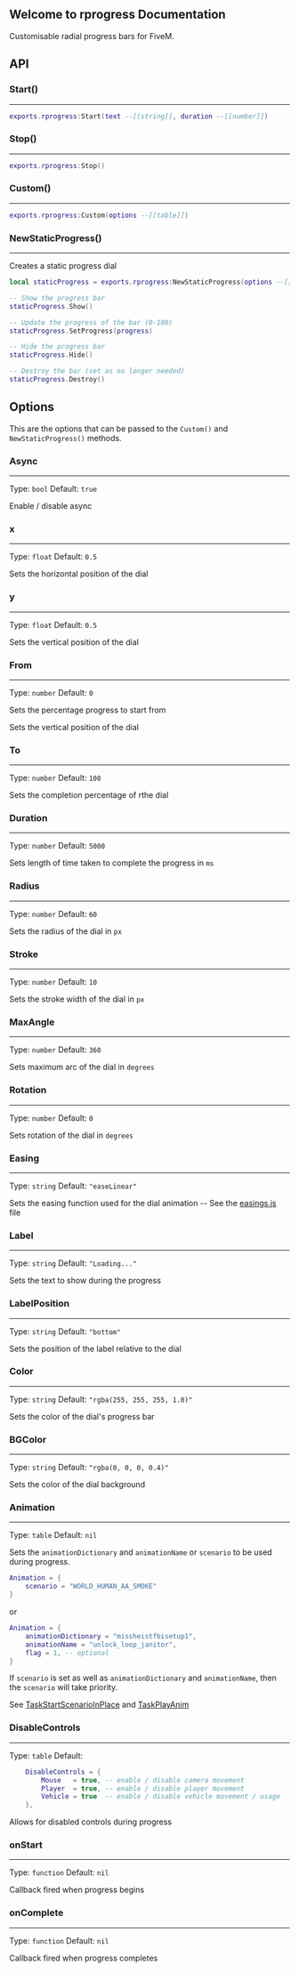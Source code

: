 ## Welcome to rprogress Documentation

Customisable radial progress bars for FiveM.

## API

### Start()
---
```lua
exports.rprogress:Start(text --[[string]], duration --[[number]])
```

### Stop()
---
```lua
exports.rprogress:Stop()
```

### Custom()
---
```lua
exports.rprogress:Custom(options --[[table]])
```

### NewStaticProgress()
---
Creates a static progress dial

```lua
local staticProgress = exports.rprogress:NewStaticProgress(options --[[table]])

-- Show the progress bar
staticProgress.Show()

-- Update the progress of the bar (0-100)
staticProgress.SetProgress(progress)

-- Hide the progress bar
staticProgress.Hide()

-- Destroy the bar (set as no longer needed)
staticProgress.Destroy()
```

## Options

This are the options that can be passed to the `Custom()` and `NewStaticProgress()` methods.

### Async
---
Type: `bool`
Default: `true`

Enable / disable async
### x
---
Type: `float`
Default: `0.5`

Sets the horizontal position of the dial
### y
---
Type: `float`
Default: `0.5`

Sets the vertical position of the dial
### From
---
Type: `number`
Default: `0`

Sets the percentage progress to start from

Sets the vertical position of the dial
### To
---
Type: `number`
Default: `100`

Sets the completion percentage of rthe dial

### Duration
---
Type: `number`
Default: `5000`

Sets length of time taken to complete the progress in `ms`

### Radius
---
Type: `number`
Default: `60`

Sets the radius of the dial in `px`
### Stroke
---
Type: `number`
Default: `10`

Sets the stroke width of the dial in `px`
### MaxAngle
---
Type: `number`
Default: `360`

Sets maximum arc of the dial in `degrees`
### Rotation
---
Type: `number`
Default: `0`

Sets rotation of the dial in `degrees`
### Easing
---
Type: `string`
Default: `"easeLinear"`

Sets the easing function used for the dial animation -- See the [easings.js](https://github.com/Mobius1/rprogress/blob/master/rprogress/ui/js/easings.js) file
### Label
---
Type: `string`
Default: `"Loading..."`

Sets the text to show during the progress

### LabelPosition
---
Type: `string`
Default: `"bottom"`

Sets the position of the label relative to the dial
### Color
---
Type: `string`
Default: `"rgba(255, 255, 255, 1.0)"`

Sets the color of the dial's progress bar
### BGColor
---
Type: `string`
Default: `"rgba(0, 0, 0, 0.4)"`

Sets the color of the dial background
### Animation
---
Type: `table`
Default: `nil`

Sets the `animationDictionary` and `animationName` or `scenario` to be used during progress.

```lua
Animation = {
    scenario = "WORLD_HUMAN_AA_SMOKE"
}
```
or
```lua
Animation = {
    animationDictionary = "missheistfbisetup1",
    animationName = "unlock_loop_janitor",
    flag = 1, -- optional
}
```

If `scenario` is set as well as `animationDictionary` and `animationName`, then the `scenario` will take priority.

See [TaskStartScenarioInPlace](https://runtime.fivem.net/doc/natives/?_0x142A02425FF02BD9) and [TaskPlayAnim](https://runtime.fivem.net/doc/natives/?_0xEA47FE3719165B94)

### DisableControls   
---
Type: `table`
Default:
```lua
    DisableControls = {
        Mouse   = true, -- enable / disable camera movement
        Player  = true, -- enable / disable player movement
        Vehicle = true  -- enable / disable vehicle movement / usage
    }, 
```

Allows for disabled controls during progress

### onStart
---
Type: `function`
Default: `nil`

Callback fired when progress begins

### onComplete
---
Type: `function`
Default: `nil`

Callback fired when progress completes